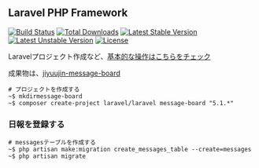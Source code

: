 ## Laravel PHP Framework

[![Build Status](https://travis-ci.org/laravel/framework.svg)](https://travis-ci.org/laravel/framework)
[![Total Downloads](https://poser.pugx.org/laravel/framework/d/total.svg)](https://packagist.org/packages/laravel/framework)
[![Latest Stable Version](https://poser.pugx.org/laravel/framework/v/stable.svg)](https://packagist.org/packages/laravel/framework)
[![Latest Unstable Version](https://poser.pugx.org/laravel/framework/v/unstable.svg)](https://packagist.org/packages/laravel/framework)
[![License](https://poser.pugx.org/laravel/framework/license.svg)](https://packagist.org/packages/laravel/framework)

Laravelプロジェクト作成など、[基本的な操作はこちらをチェック](https://jiyuujin.github.io/laravel-training/)

成果物は、[jiyuujin-message-board](http://jiyuujin-message-board.herokuapp.com)

~~~
# プロジェクトを作成する
~$ mkdirmessage-board
~$ composer create-project laravel/laravel message-board "5.1.*"
~~~

### 日報を登録する

~~~
# messagesテーブルを作成する
~$ php artisan make:migration create_messages_table --create=messages
~$ php artisan migrate
~~~

